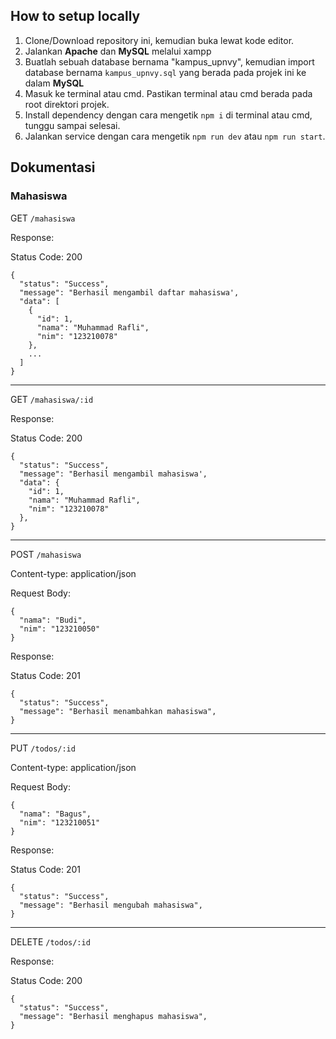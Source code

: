 ## How to setup locally

1. Clone/Download repository ini, kemudian buka lewat kode editor.
2. Jalankan **Apache** dan **MySQL** melalui xampp
3. Buatlah sebuah database bernama "kampus_upnvy", kemudian import database bernama `kampus_upnvy.sql` yang berada pada projek ini ke dalam **MySQL**
4. Masuk ke terminal atau cmd. Pastikan terminal atau cmd berada pada root direktori projek.
5. Install dependency dengan cara mengetik `npm i` di terminal atau cmd, tunggu sampai selesai.
6. Jalankan service dengan cara mengetik `npm run dev` atau `npm run start`.

## Dokumentasi

### Mahasiswa

GET `/mahasiswa`

Response:

Status Code: 200

```
{
  "status": "Success",
  "message": "Berhasil mengambil daftar mahasiswa',
  "data": [
    {
      "id": 1,
      "nama": "Muhammad Rafli",
      "nim": "123210078"
    },
    ...
  ]
}
```

---

GET `/mahasiswa/:id`

Response:

Status Code: 200

```
{
  "status": "Success",
  "message": "Berhasil mengambil mahasiswa',
  "data": {
    "id": 1,
    "nama": "Muhammad Rafli",
    "nim": "123210078"
  },
}
```

---

POST `/mahasiswa`

Content-type: application/json

Request Body:

```
{
  "nama": "Budi",
  "nim": "123210050"
}
```

Response:

Status Code: 201

```
{
  "status": "Success",
  "message": "Berhasil menambahkan mahasiswa",
}
```

---

PUT `/todos/:id`

Content-type: application/json

Request Body:

```
{
  "nama": "Bagus",
  "nim": "123210051"
}
```

Response:

Status Code: 201

```
{
  "status": "Success",
  "message": "Berhasil mengubah mahasiswa",
}
```

---

DELETE `/todos/:id`

Response:

Status Code: 200

```
{
  "status": "Success",
  "message": "Berhasil menghapus mahasiswa",
}
```
